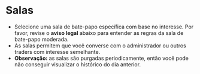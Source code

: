 # **Salas**

- Selecione uma sala de bate-papo específica com base no interesse. Por favor, revise o **aviso legal** abaixo para entender as regras da sala de bate-papo moderada.
- As salas permitem que você converse com o administrador ou outros traders com interesse semelhante.
- **Observação:** as salas são purgadas periodicamente, então você pode não conseguir visualizar o histórico do dia anterior.
